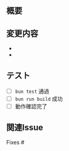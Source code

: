 ## 概要
<!-- 何を変更したかを簡潔に -->

## 変更内容
<!-- 具体的な変更点 -->
- 
- 

## テスト
- [ ] `bun test` 通過
- [ ] `bun run build` 成功
- [ ] 動作確認完了

## 関連Issue
Fixes #